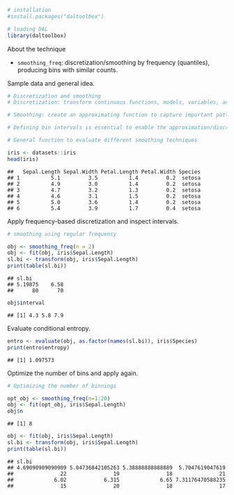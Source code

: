 
``` r
# installation 
#install.packages("daltoolbox")

# loading DAL
library(daltoolbox) 
```

About the technique
- `smoothing_freq`: discretization/smoothing by frequency (quantiles), producing bins with similar counts.

Sample data and general idea.

``` r
# Discretization and smoothing
# Discretization: transform continuous functions, models, variables, and equations into discrete versions. 

# Smoothing: create an approximating function to capture important patterns, reducing noise and high-frequency variation.

# Defining bin intervals is essential to enable the approximation/discretization.

# General function to evaluate different smoothing techniques

iris <- datasets::iris
head(iris)
```

```
##   Sepal.Length Sepal.Width Petal.Length Petal.Width Species
## 1          5.1         3.5          1.4         0.2  setosa
## 2          4.9         3.0          1.4         0.2  setosa
## 3          4.7         3.2          1.3         0.2  setosa
## 4          4.6         3.1          1.5         0.2  setosa
## 5          5.0         3.6          1.4         0.2  setosa
## 6          5.4         3.9          1.7         0.4  setosa
```

Apply frequency-based discretization and inspect intervals.

``` r
# smoothing using regular frequency

obj <- smoothing_freq(n = 2)  
obj <- fit(obj, iris$Sepal.Length)
sl.bi <- transform(obj, iris$Sepal.Length)
print(table(sl.bi))
```

```
## sl.bi
## 5.19875    6.58 
##      80      70
```

``` r
obj$interval
```

```
## [1] 4.3 5.8 7.9
```

Evaluate conditional entropy.

``` r
entro <- evaluate(obj, as.factor(names(sl.bi)), iris$Species)
print(entro$entropy)
```

```
## [1] 1.097573
```

Optimize the number of bins and apply again.

``` r
# Optimizing the number of binnings

opt_obj <- smoothing_freq(n=1:20)
obj <- fit(opt_obj, iris$Sepal.Length)
obj$n
```

```
## [1] 8
```


``` r
obj <- fit(obj, iris$Sepal.Length)
sl.bi <- transform(obj, iris$Sepal.Length)
print(table(sl.bi))
```

```
## sl.bi
## 4.69090909090909 5.04736842105263 5.38888888888889  5.7047619047619 
##               22               19               18               21 
##             6.02            6.315             6.65 7.31176470588235 
##               15               20               18               17
```
